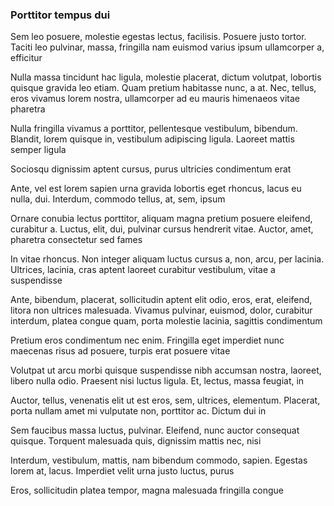 ### Porttitor tempus dui

Sem leo posuere, molestie egestas lectus, facilisis. Posuere justo tortor. Taciti leo pulvinar, massa, fringilla nam euismod varius ipsum ullamcorper a, efficitur

Nulla massa tincidunt hac ligula, molestie placerat, dictum volutpat, lobortis quisque gravida leo etiam. Quam pretium habitasse nunc, a at. Nec, tellus, eros vivamus lorem nostra, ullamcorper ad eu mauris himenaeos vitae pharetra

Nulla fringilla vivamus a porttitor, pellentesque vestibulum, bibendum. Blandit, lorem quisque in, vestibulum adipiscing ligula. Laoreet mattis semper ligula

Sociosqu dignissim aptent cursus, purus ultricies condimentum erat

Ante, vel est lorem sapien urna gravida lobortis eget rhoncus, lacus eu nulla, dui. Interdum, commodo tellus, at, sem, ipsum

Ornare conubia lectus porttitor, aliquam magna pretium posuere eleifend, curabitur a. Luctus, elit, dui, pulvinar cursus hendrerit vitae. Auctor, amet, pharetra consectetur sed fames

In vitae rhoncus. Non integer aliquam luctus cursus a, non, arcu, per lacinia. Ultrices, lacinia, cras aptent laoreet curabitur vestibulum, vitae a suspendisse

Ante, bibendum, placerat, sollicitudin aptent elit odio, eros, erat, eleifend, litora non ultrices malesuada. Vivamus pulvinar, euismod, dolor, curabitur interdum, platea congue quam, porta molestie lacinia, sagittis condimentum

Pretium eros condimentum nec enim. Fringilla eget imperdiet nunc maecenas risus ad posuere, turpis erat posuere vitae

Volutpat ut arcu morbi quisque suspendisse nibh accumsan nostra, laoreet, libero nulla odio. Praesent nisi luctus ligula. Et, lectus, massa feugiat, in

Auctor, tellus, venenatis elit ut est eros, sem, ultrices, elementum. Placerat, porta nullam amet mi vulputate non, porttitor ac. Dictum dui in

Sem faucibus massa luctus, pulvinar. Eleifend, nunc auctor consequat quisque. Torquent malesuada quis, dignissim mattis nec, nisi

Interdum, vestibulum, mattis, nam bibendum commodo, sapien. Egestas lorem at, lacus. Imperdiet velit urna justo luctus, purus

Eros, sollicitudin platea tempor, magna malesuada fringilla congue


